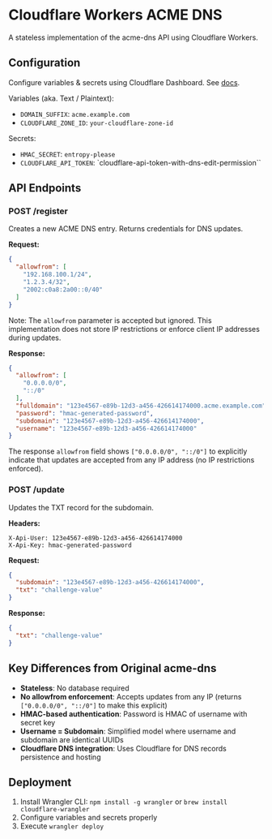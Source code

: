 # Cloudflare Workers ACME DNS

A stateless implementation of the acme-dns API using Cloudflare Workers.

## Configuration

Configure variables & secrets using Cloudflare Dashboard. See [docs](https://developers.cloudflare.com/workers/configuration/environment-variables/#add-environment-variables-via-the-dashboard).

Variables (aka. Text / Plaintext):
- `DOMAIN_SUFFIX`: `acme.example.com`
- `CLOUDFLARE_ZONE_ID`: `your-cloudflare-zone-id`

Secrets:
- `HMAC_SECRET`: `entropy-please`
- `CLOUDFLARE_API_TOKEN`: `cloudflare-api-token-with-dns-edit-permission``

## API Endpoints

### POST /register

Creates a new ACME DNS entry. Returns credentials for DNS updates.

**Request:**
```json
{
  "allowfrom": [
    "192.168.100.1/24",
    "1.2.3.4/32",
    "2002:c0a8:2a00::0/40"
  ]
}
```

Note: The `allowfrom` parameter is accepted but ignored. This implementation does not store IP restrictions or enforce client IP addresses during updates.

**Response:**
```json
{
  "allowfrom": [
    "0.0.0.0/0",
    "::/0"
  ],
  "fulldomain": "123e4567-e89b-12d3-a456-426614174000.acme.example.com",
  "password": "hmac-generated-password",
  "subdomain": "123e4567-e89b-12d3-a456-426614174000",
  "username": "123e4567-e89b-12d3-a456-426614174000"
}
```

The response `allowfrom` field shows `["0.0.0.0/0", "::/0"]` to explicitly indicate that updates are accepted from any IP address (no IP restrictions enforced).

### POST /update

Updates the TXT record for the subdomain.

**Headers:**
```
X-Api-User: 123e4567-e89b-12d3-a456-426614174000
X-Api-Key: hmac-generated-password
```

**Request:**
```json
{
  "subdomain": "123e4567-e89b-12d3-a456-426614174000",
  "txt": "challenge-value"
}
```

**Response:**
```json
{
  "txt": "challenge-value"
}
```

## Key Differences from Original acme-dns

- **Stateless**: No database required
- **No allowfrom enforcement**: Accepts updates from any IP (returns `["0.0.0.0/0", "::/0"]` to make this explicit)
- **HMAC-based authentication**: Password is HMAC of username with secret key
- **Username = Subdomain**: Simplified model where username and subdomain are identical UUIDs
- **Cloudflare DNS integration**: Uses Cloudflare for DNS records persistence and hosting

## Deployment

1. Install Wrangler CLI: `npm install -g wrangler` or `brew install cloudflare-wrangler`
2. Configure variables and secrets properly
3. Execute `wrangler deploy`
